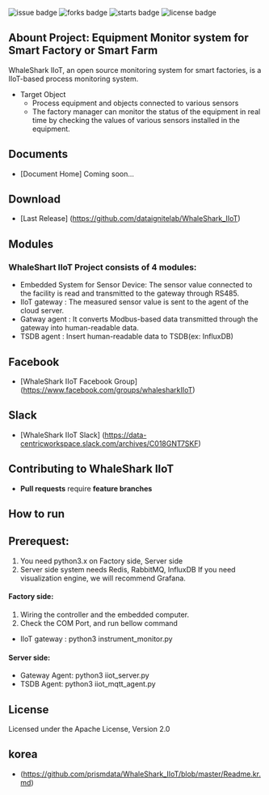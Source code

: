 ![issue badge](https://img.shields.io/github/issues/dataignitelab/WhaleShark_IIoT)
![forks badge](https://img.shields.io/github/forks/dataignitelab/WhaleShark_IIoT)
![starts badge](https://img.shields.io/github/stars/dataignitelab/WhaleShark_IIoT)
![license badge](https://img.shields.io/github/license/dataignitelab/WhaleShark_IIoT)

## Abount Project: Equipment Monitor system for Smart Factory or Smart Farm
WhaleShark IIoT, an open source monitoring system for smart factories, is a IIoT-based process monitoring system.
 - Target Object
   - Process equipment and objects connected to various sensors
   - The factory manager can monitor the status of the equipment in real time by checking the values of various sensors installed in the equipment.

## Documents
 - [Document Home] Coming soon...

## Download
 - [Last Release] (https://github.com/dataignitelab/WhaleShark_IIoT)

## Modules
### WhaleShart IIoT Project consists of 4 modules:
- Embedded System for Sensor Device: The sensor value connected to the facility is read and transmitted to the gateway through RS485.
- IIoT gateway : The measured sensor value is sent to the agent of the cloud server.
- Gatway agent : It converts Modbus-based data transmitted through the gateway into human-readable data.
- TSDB agent : Insert human-readable data to TSDB(ex: InfluxDB)

## Facebook
 - [WhaleShark IIoT Facebook Group] (https://www.facebook.com/groups/whalesharkIIoT)

## Slack
 - [WhaleShark IIoT Slack] (https://data-centricworkspace.slack.com/archives/C018GNT7SKF)

## Contributing to WhaleShark IIoT
 - **Pull requests** require **feature branches**

## How to run
## Prerequest:
1. You need python3.x on Factory side, Server side
2. Server side system needs Redis, RabbitMQ, InfluxDB
If you need visualization engine, we will recommend Grafana.

#### Factory side:
1. Wiring the controller and the embedded computer.
2. Check the COM Port, and run bellow command
- IIoT gateway : python3 instrument_monitor.py
#### Server side:
- Gateway Agent: python3 iiot_server.py
- TSDB Agent: python3 iiot_mqtt_agent.py

## License
Licensed under the Apache License, Version 2.0
<br>

## korea
- (https://github.com/prismdata/WhaleShark_IIoT/blob/master/Readme.kr.md)
